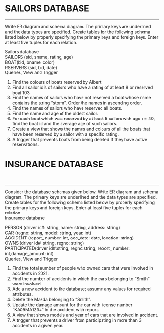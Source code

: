 <h1>SAILORS DATABASE</h1>
<hr/>

Write ER diagram and schema diagram. The primary keys are underlined and the data types are specified. Create tables for the following schema listed below by properly specifying the primary keys and foreign keys. Enter at least five tuples for each relation.<br >

Sailors database<br >
SAILORS (sid, sname, rating, age)<br >
BOAT(bid, bname, color)<br >
RSERVERS (sid, bid, date)<br >
Queries, View and Trigger<br >

<ol>
<li>Find the colours of boats reserved by Albert</li>
<li>Find all sailor id’s of sailors who have a rating of at least 8 or reserved boat 103</li>
<li>Find the names of sailors who have not reserved a boat whose name contains the string “storm”. Order the names in ascending order.</li>
<li>Find the names of sailors who have reserved all boats.</li>
<li>Find the name and age of the oldest sailor.</li>
<li>For each boat which was reserved by at least 5 sailors with age >= 40, find the boat id and the average age of such sailors.</li>
<li>Create a view that shows the names and colours of all the boats that have been reserved by a sailor with a specific rating.</li>
<li>A trigger that prevents boats from being deleted If they have active reservations.</li>
</ol>

<h1>INSURANCE DATABASE</h1><br >
<hr/>

Consider the database schemas given below. Write ER diagram and schema diagram. The primary keys are underlined and the data types are specified. Create tables for the following schema listed below by properly specifying the primary keys and foreign keys. Enter at least five tuples for each relation.<br >
Insurance database<br >

PERSON (driver id#: string, name: string, address: string)<br >
CAR (regno: string, model: string, year: int)<br >
ACCIDENT (report_ number: int, acc_date: date, location: string)<br >
OWNS (driver id#: string, regno: string)<br >
PARTICIPATED(driver id#:string, regno:string, report_ number: int,damage_amount: int)<br >
Queries, View and Trigger<br >
<ol>
<li>Find the total number of people who owned cars that were involved in accidents in 2021.</li>
<li>Find the number of accidents in which the cars belonging to “Smith” were involved.</li>
<li>Add a new accident to the database; assume any values for required attributes.</li>
<li>Delete the Mazda belonging to “Smith”.</li>
<li>Update the damage amount for the car with license number “KA09MA1234” in the accident with report.</li>
<li>A view that shows models and year of cars that are involved in accident.</li>
<li>A trigger that prevents a driver from participating in more than 3 accidents in a given year.</li>
</ol>
